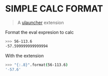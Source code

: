 # SIMPLE CALC FORMAT
> A [ulauncher](https://ulauncher.io/) extension

Format the eval expresion to calc

```bash
>>> 56-113.6
-57.599999999999994
```

With the extension
```bash
>>> "{:.8}".format(56-113.6)
'-57.6'
```
